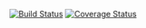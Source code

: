 [![Build Status](https://travis-ci.com/ploqop/test-PO.svg?branch=main)](https://travis-ci.com/ploqop/test-PO)
[![Coverage Status](https://coveralls.io/repos/github/ploqop/test-PO/badge.svg?branch=main)](https://coveralls.io/github/ploqop/test-PO?branch=main)
